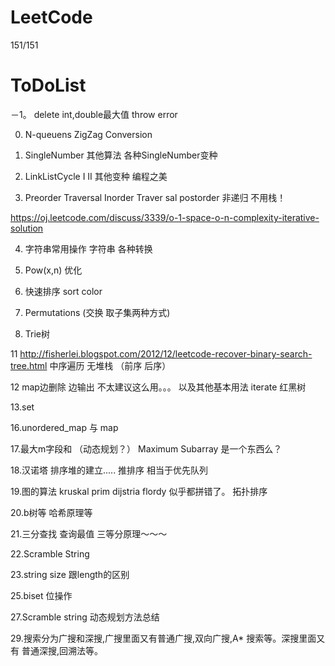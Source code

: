 LeetCode 
====================
151/151

ToDoList
====================
－1。  delete  int,double最大值   throw error 

0. N-queuens    ZigZag Conversion

1. SingleNumber 其他算法   各种SingleNumber变种

2. LinkListCycle    I II 其他变种    编程之美

3. Preorder Traversal  Inorder Traver sal  postorder 非递归  不用栈！

https://oj.leetcode.com/discuss/3339/o-1-space-o-n-complexity-iterative-solution

4. 字符串常用操作   字符串 各种转换

6. Pow(x,n)  优化

7. 快速排序  sort color

8. Permutations (交换 取子集两种方式)

9. Trie树

11 http://fisherlei.blogspot.com/2012/12/leetcode-recover-binary-search-tree.html   中序遍历 无堆栈 （前序 后序） 

12 map边删除 边输出  不太建议这么用。。。  以及其他基本用法  iterate    红黑树

13.set

16.unordered_map  与 map

17.最大m字段和 （动态规划？）  Maximum Subarray 是一个东西么？

18.汉诺塔  排序堆的建立.....  推排序 相当于优先队列

19.图的算法  kruskal prim dijstria flordy  似乎都拼错了。  拓扑排序

20.b树等  哈希原理等

21.三分查找  查询最值   三等分原理～～～

22.Scramble String

23.string size 跟length的区别

25.biset 位操作

27.Scramble string 动态规划方法总结

29.搜索分为广搜和深搜,广搜里面又有普通广搜,双向广搜,A* 搜索等。深搜里面又有 普通深搜,回溯法等。

